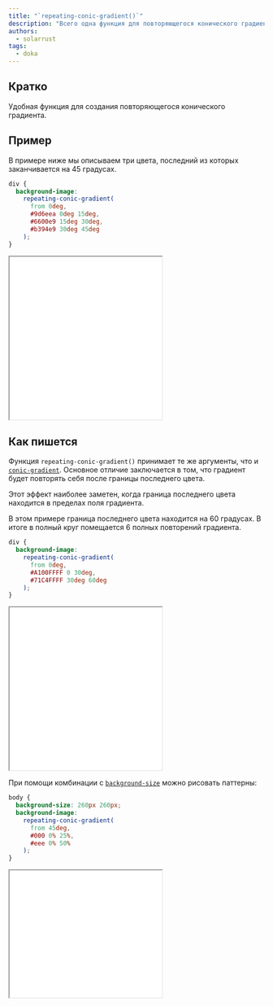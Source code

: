 ```yaml
---
title: "`repeating-conic-gradient()`"
description: "Всего одна функция для повторяющегося конического градиента!"
authors:
  - solarrust
tags:
  - doka
---
```


## Кратко

Удобная функция для создания повторяющегося конического градиента.

## Пример

В примере ниже мы описываем три цвета, последний из которых заканчивается на 45 градусах.

```css
div {
  background-image:
    repeating-conic-gradient(
      from 0deg,
      #9d6eea 0deg 15deg,
      #6600e9 15deg 30deg,
      #b394e9 30deg 45deg
    );
}
```

<iframe title="Базовый пример" src="demos/basic/" height="320"></iframe>

## Как пишется

Функция `repeating-conic-gradient()` принимает те же аргументы, что и [`conic-gradient`](/css/conic-gradient/). Основное отличие заключается в том, что градиент будет повторять себя после границы последнего цвета.

Этот эффект наиболее заметен, когда граница последнего цвета находится в пределах поля градиента.

В этом примере граница последнего цвета находится на 60 градусах. В итоге в полный круг помещается 6 полных повторений градиента.

```css
div {
  background-image:
    repeating-conic-gradient(
      from 0deg,
      #A100FFFF 0 30deg,
      #71C4FFFF 30deg 60deg
    );
}
```

<iframe title="Объяснение повторения" src="demos/repeating/" height="320"></iframe>

При помощи комбинации с [`background-size`](/css/background-size/) можно рисовать паттерны:

```css
body {
  background-size: 260px 260px;
  background-image:
    repeating-conic-gradient(
      from 45deg,
      #000 0% 25%,
      #eee 0% 50%
    );
}
```

<iframe title="Паттерн" src="demos/pattern/" height="250"></iframe>
